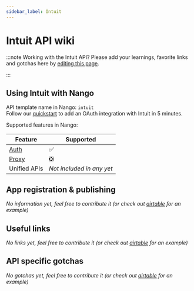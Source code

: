 ```yaml
---
sidebar_label: Intuit
---
```


# Intuit API wiki

:::note Working with the Intuit API?
Please add your learnings, favorite links and gotchas here by [editing this page](https://github.com/nangohq/nango/tree/master/docs/docs/providers/intuit.md).

:::

## Using Intuit with Nango

API template name in Nango: `intuit`  
Follow our [quickstart](../quickstart.md) to add an OAuth integration with Intuit in 5 minutes.

Supported features in Nango:

| Feature                            | Supported                 |
| ---------------------------------- | ------------------------- |
| [Auth](/nango-auth/core-concepts)  | ✅                        |
| [Proxy](/nango-unified-apis/proxy) | ❎                        |
| Unified APIs                       | _Not included in any yet_ |

## App registration & publishing

_No information yet, feel free to contribute it (or check out [airtable](airtable.md) for an example)_

## Useful links

_No links yet, feel free to contribute it (or check out [airtable](airtable.md) for an example)_

## API specific gotchas

_No gotchas yet, feel free to contribute it (or check out [airtable](airtable.md) for an example)_
